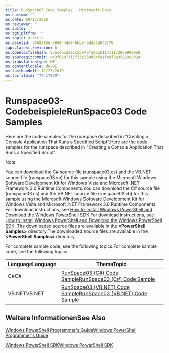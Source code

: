 ```yaml
---
title: RunSpace03 Code Samples | Microsoft Docs
ms.custom: ''
ms.date: 09/13/2016
ms.reviewer: ''
ms.suite: ''
ms.tgt_pltfrm: ''
ms.topic: article
ms.assetid: a6b8303d-e868-4dd0-bbbb-ed2e6d8f2f76
caps.latest.revision: 6
ms.openlocfilehash: 93bcdb1dae1c55e46fa06161141117286a9009a9
ms.sourcegitcommit: d43f66071f1f33b350d34fa1f46f3a35910c5d24
ms.translationtype: MT
ms.contentlocale: de-DE
ms.lasthandoff: 11/23/2019
ms.locfileid: "74417979"
---
```

# <a name="runspace03-code-samples"></a><span data-ttu-id="cfd94-102">Runspace03-Codebeispiele</span><span class="sxs-lookup"><span data-stu-id="cfd94-102">RunSpace03 Code Samples</span></span>

<span data-ttu-id="cfd94-103">Here are the code samples for the runspace described in "Creating a Console Application That Runs a Specified Script".</span><span class="sxs-lookup"><span data-stu-id="cfd94-103">Here are the code samples for the runspace described in "Creating a Console Application That Runs a Specified Script".</span></span>

> [!NOTE]
> <span data-ttu-id="cfd94-104">You can download the C# source file (runspace03.cs) and the VB.NET source file (runspace03.vb) for this sample using the Microsoft Windows Software Development Kit for Windows Vista and Microsoft .NET Framework 3.0 Runtime Components.</span><span class="sxs-lookup"><span data-stu-id="cfd94-104">You can download the C# source file (runspace03.cs) and the VB.NET source file (runspace03.vb) for this sample using the Microsoft Windows Software Development Kit for Windows Vista and Microsoft .NET Framework 3.0 Runtime Components.</span></span> <span data-ttu-id="cfd94-105">For download instructions, see [How to Install Windows PowerShell and Download the Windows PowerShell SDK](/powershell/scripting/developer/installing-the-windows-powershell-sdk).</span><span class="sxs-lookup"><span data-stu-id="cfd94-105">For download instructions, see [How to Install Windows PowerShell and Download the Windows PowerShell SDK](/powershell/scripting/developer/installing-the-windows-powershell-sdk).</span></span>
> <span data-ttu-id="cfd94-106">The downloaded source files are available in the **\<PowerShell Samples>** directory.</span><span class="sxs-lookup"><span data-stu-id="cfd94-106">The downloaded source files are available in the **\<PowerShell Samples>** directory.</span></span>

<span data-ttu-id="cfd94-107">For complete sample code, see the following topics.</span><span class="sxs-lookup"><span data-stu-id="cfd94-107">For complete sample code, see the following topics.</span></span>

| <span data-ttu-id="cfd94-108">Language</span><span class="sxs-lookup"><span data-stu-id="cfd94-108">Language</span></span> |                                 <span data-ttu-id="cfd94-109">Thema</span><span class="sxs-lookup"><span data-stu-id="cfd94-109">Topic</span></span>                                 |
| -------- | --------------------------------------------------------------------- |
| <span data-ttu-id="cfd94-110">C#</span><span class="sxs-lookup"><span data-stu-id="cfd94-110">C#</span></span>       | [<span data-ttu-id="cfd94-111">RunSpace03 (C#) Code Sample</span><span class="sxs-lookup"><span data-stu-id="cfd94-111">RunSpace03 (C#) Code Sample</span></span>](./runspace03-csharp-code-sample.md)     |
| <span data-ttu-id="cfd94-112">VB.NET</span><span class="sxs-lookup"><span data-stu-id="cfd94-112">VB.NET</span></span>   | [<span data-ttu-id="cfd94-113">RunSpace03 (VB.NET) Code Sample</span><span class="sxs-lookup"><span data-stu-id="cfd94-113">RunSpace03 (VB.NET) Code Sample</span></span>](./runspace03-vb-net-code-sample.md) |

## <a name="see-also"></a><span data-ttu-id="cfd94-114">Weitere Informationen</span><span class="sxs-lookup"><span data-stu-id="cfd94-114">See Also</span></span>

[<span data-ttu-id="cfd94-115">Windows PowerShell Programmer's Guide</span><span class="sxs-lookup"><span data-stu-id="cfd94-115">Windows PowerShell Programmer's Guide</span></span>](./windows-powershell-programmer-s-guide.md)

[<span data-ttu-id="cfd94-116">Windows PowerShell SDK</span><span class="sxs-lookup"><span data-stu-id="cfd94-116">Windows PowerShell SDK</span></span>](../windows-powershell-reference.md)

